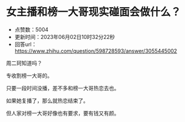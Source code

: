# 女主播和榜一大哥现实碰面会做什么？
- 点赞数：5004
- 更新时间：2023年06月02日10时32分22秒
- 回答url：https://www.zhihu.com/question/598728593/answer/3055445002
<body>
 <p data-pid="8nV58qnj">周二珂知道吗？</p>
 <p data-pid="3LekOFc6">专收割榜一大哥的。</p>
 <p data-pid="J2cky0aW">只要一段时间没播，差不多和榜一大哥热恋去也。</p>
 <p data-pid="pvH8r3uf">如果她复播了，那么就热恋结束了。</p>
 <p data-pid="4jX8mt_Z">但人家对榜一大哥好像也有要求，要有钱又有颜。</p>
</body>
